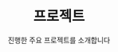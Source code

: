 ---
title: "프로젝트"
subtitle: "진행한 주요 프로젝트를 소개합니다"
type: landing
# ✅ 이 페이지는 /project/ 에 해당함
# 홈과 완전히 분리되어 작동합니다.

sections:
  - block: collection
    content:
      title: ""
      text: " 프로젝트 💡"
      filters:
        folders:
          - project          # ✅ content/project/ 폴더 내의 카드 파일들 자동 불러오기
    design:
      view: list       # ✅ grid
      columns: 4             # ✅ 한 줄에 4개 카드
      gap: 20                # ✅ 카드 간격(px)
      fill_image: true       # ✅ 이미지를 카드 배경으로 채움
      aspect_ratio: 16x9     # ✅ 비율 고정 (세로 불균형 방지)
      background:
        color: "#fff2e0"     # ✅ 페이지 전체 배경색 (당신의 톤에 맞춤)
      spacing:
        padding: [10, 0, 40, 0]  # ✅ 위·아래 여백 살짝만 남기기
---